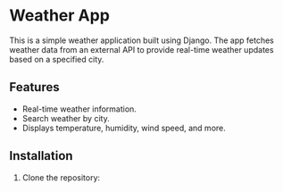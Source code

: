# Weather App

This is a simple weather application built using Django. The app fetches weather data from an external API to provide real-time weather updates based on a specified city.

## Features
- Real-time weather information.
- Search weather by city.
- Displays temperature, humidity, wind speed, and more.

## Installation

1. Clone the repository:
